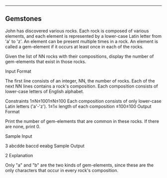 ﻿-------------------------------------------------------------
Gemstones
-------------------------------------------------------------

John has discovered various rocks. Each rock is composed of various elements, and each element is represented by a lower-case Latin letter from 'a' to 'z'. An element can be present multiple times in a rock. An element is called a gem-element if it occurs at least once in each of the rocks.

Given the list of NN rocks with their compositions, display the number of gem-elements that exist in those rocks.

Input Format

The first line consists of an integer, NN, the number of rocks. 
Each of the next NN lines contains a rock's composition. Each composition consists of lower-case letters of English alphabet.

Constraints 
1≤N≤1001≤N≤100 
Each composition consists of only lower-case Latin letters ('a'-'z'). 
1≤1≤ length of each composition ≤100≤100
Output Format

Print the number of gem-elements that are common in these rocks. If there are none, print 0.

Sample Input

3
abcdde
baccd
eeabg
Sample Output

2
Explanation

Only "a" and "b" are the two kinds of gem-elements, since these are the only characters that occur in every rock's composition.